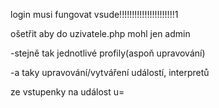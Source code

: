 login musi fungovat vsude!!!!!!!!!!!!!!!!!!!!!!1

ošetřit aby do uzivatele.php mohl jen admin

-stejně tak jednotlivé profily(aspoň upravování)

-a taky upravování/vytváření událostí, interpretů

ze vstupenky na událost u=
